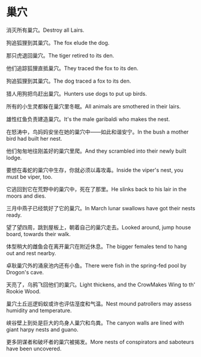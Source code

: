 # 巢穴

<p><span class="chinese">消灭所有巢穴。</span><span class="english">Destroy all Lairs.</span></p>

<p><span class="chinese">狗追狐狸到其巢穴。</span><span class="english">The fox elude the dog.</span></p>

<p><span class="chinese">那只虎退回巢穴。</span><span class="english">The tiger retired to its den.</span></p>

<p><span class="chinese">他们追踪狐狸直抵巢穴。</span><span class="english">They traced the fox to its den.</span></p>

<p><span class="chinese">狗追狐狸到其巢穴。</span><span class="english">The dog traced a fox to its den.</span></p>

<p><span class="chinese">猎人用狗把鸟赶出巢穴。</span><span class="english">Hunters use dogs to put up birds.</span></p>

<p><span class="chinese">所有的小生灵都躲在巢穴里冬眠。</span><span class="english">All animals are smothered in their lairs.</span></p>

<p><span class="chinese">雄性红鱼负责建造巢穴。</span><span class="english">It's the male garibaldi who makes the nest.</span></p>

<p><span class="chinese">在怒涛中，鸟妈妈安坐在她的巢穴中——如此和谐安宁。</span><span class="english">In the bush a mother bird had built her nest.</span></p>

<p><span class="chinese">他们匆匆地往刚盖好的巢穴里爬。</span><span class="english">And they scrambled into their newly built lodge.</span></p>

<p><span class="chinese">要想在毒蛇的巢穴中生存，你就必须以毒攻毒。</span><span class="english">Inside the viper's nest, you must be viper, too.</span></p>

<p><span class="chinese">它逃回到它在荒野中的巢穴中，死在了那里。</span><span class="english">He slinks back to his lair in the moors and dies.</span></p>

<p><span class="chinese">三月中燕子已经筑好了它的巢穴。</span><span class="english">In March lunar swallows have got their nests ready.</span></p>

<p><span class="chinese">望了望四周，跳到屋板上，朝着自己的巢穴走去。</span><span class="english">Looked around, jump house board, towards their walk.</span></p>

<p><span class="chinese">体型稍大的雌鱼会在离开巢穴在附近休息。</span><span class="english">The bigger females tend to hang out and rest nearby.</span></p>

<p><span class="chinese">卓耿巢穴外的涌泉池内还有小鱼。</span><span class="english">There were fish in the spring-fed pool by Drogon's cave.</span></p>

<p><span class="chinese">天亮了，乌鸦飞回他们的巢穴。</span><span class="english">Light thickens, and the CrowMakes Wing to th' Rookie Wood.</span></p>

<p><span class="chinese">巢穴土丘巡逻蚂蚁或许也评估溼度和气温。</span><span class="english">Nest mound patrollers may assess humidity and temperature.</span></p>

<p><span class="chinese">峡谷壁上到处是巨大的鸟身人巢穴和鸟粪。</span><span class="english">The canyon walls are lined with giant harpy nests and guano.</span></p>

<p><span class="chinese">更多阴谋者和破坏者的巢穴被揭发。</span><span class="english">More nests of conspirators and saboteurs have been uncovered.</span></p>

